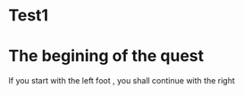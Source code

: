 # Test1
<h1>The begining of the quest</h1>
<p>If you start with the left foot , you shall continue with the right</p>
